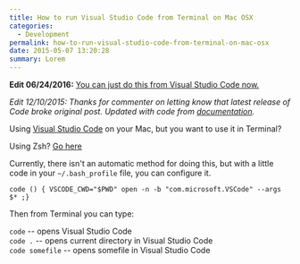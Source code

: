 ```yaml
---
title: How to run Visual Studio Code from Terminal on Mac OSX
categories:
  - Development
permalink: how-to-run-visual-studio-code-from-terminal-on-mac-osx
date: 2015-05-07 13:20:28
summary: Lorem
---
```


**Edit 06/24/2016:** [You can just do this from Visual Studio Code now.](https://code.visualstudio.com/docs/setup/osx)

*Edit 12/10/2015: Thanks for commenter on letting know that latest release of Code broke original post.  Updated with code from [documentation](https://code.visualstudio.com/Docs/editor/setup).*

Using [Visual Studio Code](https://code.visualstudio.com) on your Mac, but you want to use it in Terminal? 

Using Zsh?  [Go here](http://kevgriffin.com/how-to-run-visual-studio-code-from-zsh-on-mac-osx/)

Currently, there isn't an automatic method for doing this, but with a little code in your `~/.bash_profile` file, you can configure it.

```
code () { VSCODE_CWD="$PWD" open -n -b "com.microsoft.VSCode" --args $* ;}
```

Then from Terminal you can type:

`code`  -- opens Visual Studio Code  
`code .` -- opens current directory in Visual Studio Code  
`code somefile` -- opens somefile in Visual Studio Code  